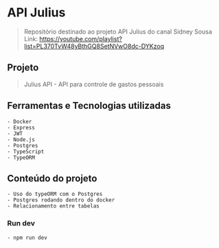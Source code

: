 # API Julius

> Repositório destinado ao projeto API Julius do canal Sidney Sousa </br>
> Link: https://youtube.com/playlist?list=PL370TvW48yBthGQ8SetNVwO8dc-DYKzoq

## Projeto

> Julius API - API para controle de gastos pessoais

## Ferramentas e Tecnologias utilizadas

```
- Docker
- Express
- JWT
- Node.js
- Postgres
- TypeScript
- TypeORM
```

## Conteúdo do projeto

```
- Uso do typeORM com o Postgres
- Postgres rodando dentro do docker
- Relacionamento entre tabelas
```

### Run dev ###

```
- npm run dev
```